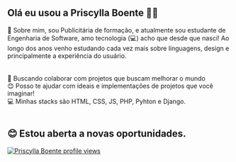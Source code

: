 ## Olá eu usou a Priscylla Boente 👋💜 

💬 Sobre mim, sou Publicitária de formação, e atualmente sou estudante de Engenharia de Software, amo tecnologia (💻) acho que desde que nasci! 
Ao longo dos anos venho estudando cada vez mais sobre linguagens, design e principalmente a experiência do usuário.
<br>
<br>
<br>
💜 Buscando colaborar com projetos que buscam melhorar o mundo 
<br>
😊 Posso te ajudar com ideais e implementações de projetos que você imaginar!
<br>
💻 Minhas stacks são HTML, CSS, JS, PHP, Pyhton e Django.
<br>
<br>
## 😊 Estou aberta a novas oportunidades.

<!--
**frauviolett/frauviolett** is a ✨ _special_ ✨ repository because its `README.md` (this file) appears on your GitHub profile.

Here are some ideas to get you started:

- 🔭 I’m currently working on ...
- 🌱 I’m currently learning ...
- 👯 I’m looking to collaborate on ...
- 🤔 I’m looking for help with ...
- 💬 Ask me about ...
- 📫 How to reach me: ...
- 😄 Pronouns: ...
- ⚡ Fun fact: ...
-->
[![Priscylla Boente profile views](https://u8views.com/api/v1/github/profiles/10763189/views/day-week-month-total-count.svg)](https://u8views.com/github/frauviolett)
